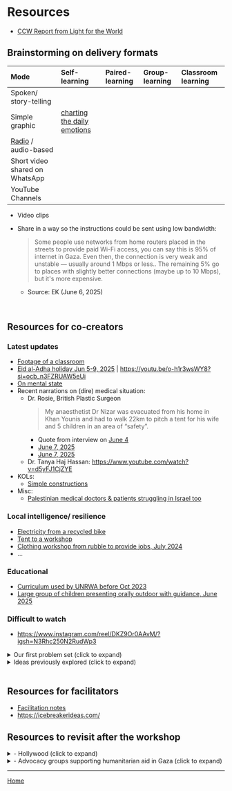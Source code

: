 # Resources

- [CCW Report from Light for the World](https://light-for-the-world.canto.global/pdfviewer/viewer/viewer.html?share=share%2Calbum%2CQ8JA1&column=document&id=s48gb998ct6tdbjte6pi42ak7o&suffix=pdf&print=1)

## Brainstorming on delivery formats 

| Mode | Self-learning | Paired-learning |  Group-learning | Classroom learning | 
| :-- | :-- | :-- | :-- | :-- | 
| Spoken/ story-telling | | | | |
| Simple graphic | [charting the daily emotions](https://www.instagram.com/p/DAa9sB8yboM/?igsh=MWR2azRodzRkZGFuaA%3D%3D) |
| [Radio](https://www.instagram.com/p/DBeDfjDoZM5/) / audio-based | | | | |
| Short video shared on WhatsApp | | | |
| YouTube Channels | | | |

- Video clips
- Share in a way so the instructions could be sent using low bandwidth:

  > Some people use networks from home routers placed in the streets to provide paid Wi-Fi access, you can say this is 95% of internet in Gaza. Even then, the connection is very weak and unstable — usually around 1 Mbps or less.. The remaining 5% go to places with slightly better connections (maybe up to 10 Mbps), but it's more expensive.
  - Source: EK (June 6, 2025)

<br/>

## Resources for co-creators

### Latest updates

- [Footage of a classroom](https://www.youtube.com/shorts/-Brmg5Sa9QY)
- [Eid al-Adha holiday Jun 5-9, 2025](https://www.youtube.com/embed/o-h1r3wsWY8?si=trJCdc99JXRvTWwt&amp;start=8") | https://youtu.be/o-h1r3wsWY8?si=ocb_n3FZRUAW5eUi
- [On mental state](https://www.youtube.com/watch?v=LV6Jo5V_DPU)
- Recent narrations on (dire) medical situation:
  - Dr. Rosie, British Plastic Surgeon
    > My anaesthetist Dr Nizar was evacuated from his home in Khan Younis and had to walk 22km to pitch a tent for his wife and 5 children in an area of “safety”.
    - Quote from interview on [June 4](https://www.instagram.com/reel/DKfgvB1tv9w/?igsh=MWY1bTUzdXFvMmg1YQ==)
    - [June 7, 2025](https://www.youtube.com/watch?v=dyZlKwYanvo)
    - [June 7, 2025](https://www.youtube.com/watch?v=Ewx9Qkpv86I)
  - Dr. Tanya Haj Hassan: https://www.youtube.com/watch?v=d5yFJ1CjZYE
- KOLs:
  - [Simple constructions](https://www.instagram.com/reel/DKcpZy2sFwM/?igsh=dW95YXF2a3J1NDAw)
- Misc:
  - [Palestinian medical doctors & patients struggling in Israel too](https://www.youtube.com/watch?v=sDwd4cSMiTA)
 

### Local intelligence/ resilience 

- [Electricity from a recycled bike](https://www.instagram.com/reel/DKcyUJVsHUV/?igsh=MTNpbmpqOGJxa2hreg==)
- [Tent to a workshop](https://www.youtube.com/shorts/7awCpBeYRRc)
- [Clothing workshop from rubble to provide jobs, July 2024](https://www.youtube.com/watch?v=1t4vikGRcUk)
- ...

### Educational

- [Curriculum used by UNRWA before Oct 2023](https://keeplearning.unrwa.org/en/gaza/)
- [Large group of children presenting orally outdoor with guidance, June 2025](https://www.instagram.com/reel/DKdH9s9NHSr/?igsh=MW5sMDFrYXEwM2x1cg%3D%3D)

### Difficult to watch

- https://www.instagram.com/reel/DKZ9Or0AAvM/?igsh=N3Rhc250N2RudWp3






<details>
   
<summary>Our first problem set (click to expand)</summary>

### Theme 1: Medical & Survival Skills
- [What is life like in Gaza? BBC documentary in 2024](https://www.youtube.com/watch?v=WChPpImsBx0&t=24s) 
- [UNICEF's photo essays](https://www.unicef.org/sop/stories/renewed-attacks-leave-gazas-children-cascading-crises)
- Debate: [Teaching survival skills or not](survival_skills.md)

### Theme 2: Science, social, and language

- [Dr. Asmaa's 2024 article](Abusamra2024.pdf)
- Al-Mqadma et al. (October 2024). "Resilience in the Rubble – A Needs Assessment of Higher Education in The Gaza Strip" [URL](https://www.swisspeace.ch/assets/publications/Reports/241030_Report_Gaza-Higher-Education-Needs-Assessment_final.pdf)
   - Needs assessment

### Learning with trauma through play

#### On trauma
- [Some accounts of pains of funerals from a documentary of the "11 devasting days" in 2021](https://www.youtube.com/watch?v=hqeJqqJOSxk)
- ...

#### On strategies

- Ratnasari et al. "Reducing the Inner Child level of College Students via Sufistic Guidance and Counseling with Tadabbur Alam Technique" 2023 [DOI](https://doi.org/10.2991/978-2-38476-152-4_137)
   - See notes on [applicability in Gaza](prompts.md)

</details> 



<details>
   
<summary>Ideas previously explored (click to expand)</summary>

- https://tinyurl.com/prompts4gaza
- [Islamic for Gaza?](islamic4gaza)
- [Notes and example on planning a lesson plan](lesson_gemma3)

</details> 

<br/>

## Resources for facilitators

- [Facilitation notes](facilitation_notes.md)
- https://icebreakerideas.com/


## Resources to revisit after the workshop

<details>
  <summary>- Hollywood (click to expand) </summary>

- [Reddit discussion in April 2025](https://www.reddit.com/r/Broadway/comments/1jrwqfo/have_any_broadway_figures_been_openly_supportive/)
- ...
</details>

<details> 

<summary>- Advocacy groups supporting humanitarian aid in Gaza (click to expand)</summary>
   

### Canada

- [Canadians for Justice and Peace in the Middle East](https://www.cjpme.org/pp_2023_12_arms)
- [Faculty for Palenstine UBC](https://www.youtube.com/@F4PUBC)
- [Survey: Canadians view Israel as apartheid, not a vibrant democracy, Part 1 of a national opinion survey of Canadians conducted August 2-10, 202](CanadianSurvey2023.pdf)
 
### Norway

- [Norwegian Refugee Council](https://www.nrc.no/news/2025/march/suspension-of-humanitarian-aid-to-gaza-will-lead-to-more-suffering)
- [Norwegian People's Aid](https://www.npaid.org/where-we-work/palestina)

### Japan

- [古澤裕介（yusuke Furusawa）](https://www.instagram.com/furusawayusuke_?igsh=MTc5Ymd1ajdzaTJlNg%3D%3D)

### Other countries

- [Right to education marathon every.org](https://www.every.org/taawon/f/right-to-education-marathon)
- Faculty from Birzeit University volunteers to teach and co-supervise graduation projects and graduate theses: [link to sign up](https://www.surveymonkey.com/r/BZU-S-GAZA)

</details> 


<hr/>

[Home](https://design4good.github.io/ccworkshops/)
